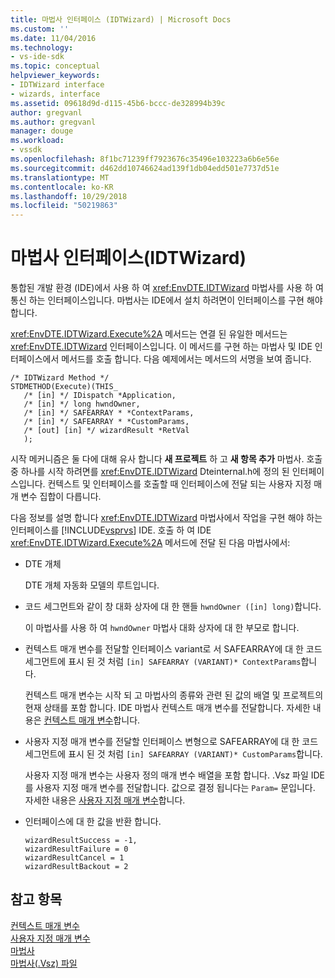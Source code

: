 ```yaml
---
title: 마법사 인터페이스 (IDTWizard) | Microsoft Docs
ms.custom: ''
ms.date: 11/04/2016
ms.technology:
- vs-ide-sdk
ms.topic: conceptual
helpviewer_keywords:
- IDTWizard interface
- wizards, interface
ms.assetid: 09618d9d-d115-45b6-bccc-de328994b39c
author: gregvanl
ms.author: gregvanl
manager: douge
ms.workload:
- vssdk
ms.openlocfilehash: 8f1bc71239ff7923676c35496e103223a6b6e56e
ms.sourcegitcommit: d462dd10746624ad139f1db04edd501e7737d51e
ms.translationtype: MT
ms.contentlocale: ko-KR
ms.lasthandoff: 10/29/2018
ms.locfileid: "50219863"
---
```

# <a name="wizard-interface-idtwizard"></a>마법사 인터페이스(IDTWizard)
통합된 개발 환경 (IDE)에서 사용 하 여 <xref:EnvDTE.IDTWizard> 마법사를 사용 하 여 통신 하는 인터페이스입니다. 마법사는 IDE에서 설치 하려면이 인터페이스를 구현 해야 합니다.  
  
 <xref:EnvDTE.IDTWizard.Execute%2A> 메서드는 연결 된 유일한 메서드는 <xref:EnvDTE.IDTWizard> 인터페이스입니다. 이 메서드를 구현 하는 마법사 및 IDE 인터페이스에서 메서드를 호출 합니다. 다음 예제에서는 메서드의 서명을 보여 줍니다.  
  
```  
/* IDTWizard Method */  
STDMETHOD(Execute)(THIS_  
   /* [in] */ IDispatch *Application,  
   /* [in] */ long hwndOwner,  
   /* [in] */ SAFEARRAY * *ContextParams,  
   /* [in] */ SAFEARRAY * *CustomParams,  
   /* [out] [in] */ wizardResult *RetVal  
   );  
```  
  
 시작 메커니즘은 둘 다에 대해 유사 합니다 **새 프로젝트** 하 고 **새 항목 추가** 마법사. 호출 중 하나를 시작 하려면를 <xref:EnvDTE.IDTWizard> Dteinternal.h에 정의 된 인터페이스입니다. 컨텍스트 및 인터페이스를 호출할 때 인터페이스에 전달 되는 사용자 지정 매개 변수 집합이 다릅니다.  
  
 다음 정보를 설명 합니다 <xref:EnvDTE.IDTWizard> 마법사에서 작업을 구현 해야 하는 인터페이스를 [!INCLUDE[vsprvs](../../code-quality/includes/vsprvs_md.md)] IDE. 호출 하 여 IDE <xref:EnvDTE.IDTWizard.Execute%2A> 메서드에 전달 된 다음 마법사에서:  
  
-   DTE 개체  
  
     DTE 개체 자동화 모델의 루트입니다.  
  
-   코드 세그먼트와 같이 창 대화 상자에 대 한 핸들 `hwndOwner ([in] long)`합니다.  
  
     이 마법사를 사용 하 여 `hwndOwner` 마법사 대화 상자에 대 한 부모로 합니다.  
  
-   컨텍스트 매개 변수를 전달할 인터페이스 variant로 서 SAFEARRAY에 대 한 코드 세그먼트에 표시 된 것 처럼 `[in] SAFEARRAY (VARIANT)* ContextParams`합니다.  
  
     컨텍스트 매개 변수는 시작 되 고 마법사의 종류와 관련 된 값의 배열 및 프로젝트의 현재 상태를 포함 합니다. IDE 마법사 컨텍스트 매개 변수를 전달합니다. 자세한 내용은 [컨텍스트 매개 변수](../../extensibility/internals/context-parameters.md)합니다.  
  
-   사용자 지정 매개 변수를 전달할 인터페이스 변형으로 SAFEARRAY에 대 한 코드 세그먼트에 표시 된 것 처럼 `[in] SAFEARRAY (VARIANT)* CustomParams`합니다.  
  
     사용자 지정 매개 변수는 사용자 정의 매개 변수 배열을 포함 합니다. .Vsz 파일 IDE를 사용자 지정 매개 변수를 전달합니다. 값으로 결정 됩니다는 `Param=` 문입니다. 자세한 내용은 [사용자 지정 매개 변수](../../extensibility/internals/custom-parameters.md)합니다.  
  
-   인터페이스에 대 한 값을 반환 합니다.  
  
    ```  
    wizardResultSuccess = -1,  
    wizardResultFailure = 0  
    wizardResultCancel = 1  
    wizardResultBackout = 2  
    ```  
  
## <a name="see-also"></a>참고 항목  
 [컨텍스트 매개 변수](../../extensibility/internals/context-parameters.md)   
 [사용자 지정 매개 변수](../../extensibility/internals/custom-parameters.md)   
 [마법사](../../extensibility/internals/wizards.md)   
 [마법사(.Vsz) 파일](../../extensibility/internals/wizard-dot-vsz-file.md)